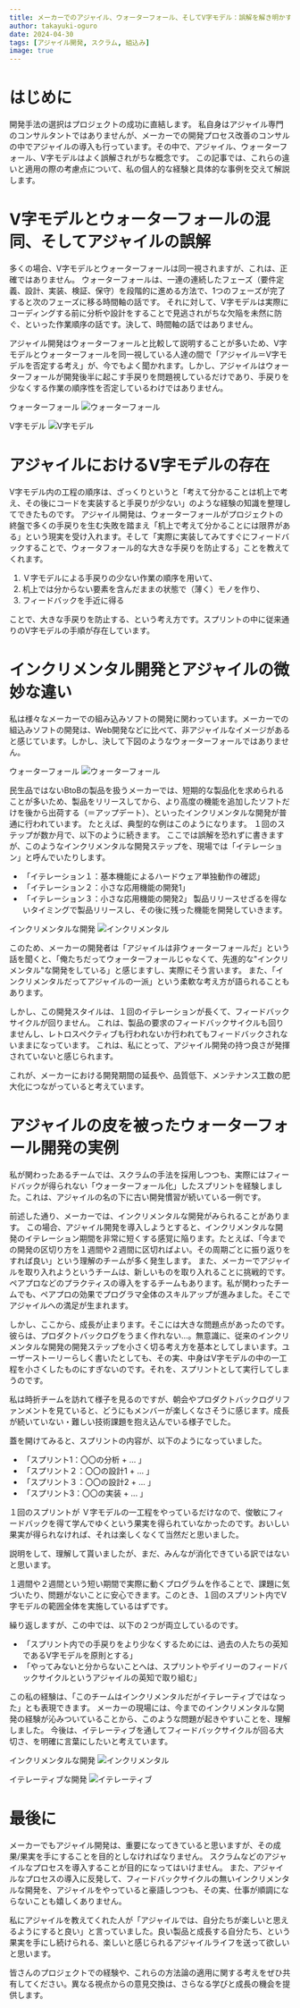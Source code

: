 ```yaml
---
title: メーカーでのアジャイル、ウォーターフォール、そしてV字モデル：誤解を解き明かす
author: takayuki-oguro
date: 2024-04-30
tags: [アジャイル開発, スクラム, 組込み]
image: true
---
```


# はじめに

開発手法の選択はプロジェクトの成功に直結します。
私自身はアジャイル専門のコンサルタントではありませんが、メーカーでの開発プロセス改善のコンサルの中でアジャイルの導入も行っています。その中で、アジャイル、ウォーターフォール、V字モデルはよく誤解されがちな概念です。
この記事では、これらの違いと適用の際の考慮点について、私の個人的な経験と具体的な事例を交えて解説します。

# V字モデルとウォーターフォールの混同、そしてアジャイルの誤解

多くの場合、V字モデルとウォーターフォールは同一視されますが、これは、正確ではありません。
ウォーターフォールは、一連の連続したフェーズ（要件定義、設計、実装、検証、保守）を段階的に進める方法で、1つのフェーズが完了すると次のフェーズに移る時間軸の話です。
それに対して、V字モデルは実際にコーディングする前に分析や設計をすることで見逃されがちな欠陥を未然に防ぐ、といった作業順序の話です。決して、時間軸の話ではありません。

アジャイル開発はウォーターフォールと比較して説明することが多いため、V字モデルとウォーターフォールを同一視している人達の間で「アジャイル＝V字モデルを否定する考え」が、今でもよく聞かれます。しかし、アジャイルはウォーターフォールが開発後半に起こす手戻りを問題視しているだけであり、手戻りを少なくする作業の順序性を否定しているわけではありません。

ウォーターフォール
![ウォーターフォール](/img/blogs/2024/0430_no-feedback-agile/no-feedback-agile_01.png)  

V字モデル
![V字モデル](/img/blogs/2024/0430_no-feedback-agile/no-feedback-agile_02.png)  


# アジャイルにおけるV字モデルの存在

V字モデル内の工程の順序は、ざっくりというと「考えて分かることは机上で考え、その後にコードを実装すると手戻りが少ない」のような経験の知識を整理してできたものです。
アジャイル開発は、ウォーターフォールがプロジェクトの終盤で多くの手戻りを生む失敗を踏まえ「机上で考えて分かることには限界がある」という現実を受け入れます。そして「実際に実装してみてすぐにフィードバックすることで、ウォータフォール的な大きな手戻りを防止する」ことを教えてくれます。

1. Ｖ字モデルによる手戻りの少ない作業の順序を用いて、
2. 机上では分からない要素を含んだままの状態で（薄く）モノを作り、
3. フィードバックを手近に得る

ことで、大きな手戻りを防止する、という考え方です。スプリントの中に従来通りのV字モデルの手順が存在しています。

# インクリメンタル開発とアジャイルの微妙な違い

私は様々なメーカーでの組み込みソフトの開発に関わっています。メーカーでの組込みソフトの開発は、Web開発などに比べて、非アジャイルなイメージがあると感じています。しかし、決して下図のようなウォーターフォールではありません。

ウォーターフォール
![ウォーターフォール](/img/blogs/2024/0430_no-feedback-agile/no-feedback-agile_01.png)  

民生品ではないBtoBの製品を扱うメーカーでは、短期的な製品化を求められることが多いため、製品をリリースしてから、より高度の機能を追加したソフトだけを後から出荷する（＝アップデート）、といったインクリメンタルな開発が普通に行われています。
たとえば、典型的な例はこのようになります。
１回のステップが数か月で、以下のように続きます。
ここでは誤解を恐れずに書きますが、このようなインクリメンタルな開発ステップを、現場では「イテレーション」と呼んでいたりします。
- 「イテレーション１：基本機能によるハードウェア単独動作の確認」
- 「イテレーション２：小さな応用機能の開発1」
- 「イテレーション３：小さな応用機能の開発2」
製品リリースせざるを得ないタイミングで製品リリースし、その後に残った機能を開発していきます。

インクリメンタルな開発
![インクリメンタル](/img/blogs/2024/0430_no-feedback-agile/no-feedback-agile_03.png) 

このため、メーカーの開発者は「アジャイルは非ウォーターフォールだ」という話を聞くと、「俺たちだってウォーターフォールじゃなくて、先進的な"インクリメンタル"な開発をしている」と感じますし、実際にそう言います。
また、「インクリメンタルだってアジャイルの一派」という柔軟な考え方が語られることもあります。

しかし、この開発スタイルは、１回のイテレーションが長くて、フィードバックサイクルが回りません。
これは、製品の要求のフィードバックサイクルも回りませんし、レトロスペクティブも行われないか行われてもフィードバックされないままになっています。
これは、私にとって、アジャイル開発の持つ良さが発揮されていないと感じられます。

これが、メーカーにおける開発期間の延長や、品質低下、メンテナンス工数の肥大化につながっていると考えています。

# アジャイルの皮を被ったウォーターフォール開発の実例

私が関わったあるチームでは、スクラムの手法を採用しつつも、実際にはフィードバックが得られない「ウォーターフォール化」したスプリントを経験しました。これは、アジャイルの名の下に古い開発慣習が続いている一例です。

前述した通り、メーカーでは、インクリメンタルな開発がみられることがあります。
この場合、アジャイル開発を導入しようとすると、インクリメンタルな開発のイテレーション期間を非常に短くする感覚に陥ります。たとえば、「今までの開発の区切り方を１週間や２週間に区切ればよい。その周期ごとに振り返りをすれば良い」という理解のチームが多く発生します。
また、メーカーでアジャイルを取り入れようというチームは、新しいものを取り入れることに挑戦的です。ペアプロなどのプラクティスの導入をするチームもあります。私が関わったチームでも、ペアプロの効果でプログラマ全体のスキルアップが進みました。そこでアジャイルへの満足が生まれます。

しかし、ここから、成長が止まります。そこには大きな問題点があったのです。
彼らは、プロダクトバックログをうまく作れない...。無意識に、従来のインクリメンタルな開発の開発ステップを小さく切る考え方を基本としてしまいます。ユーザーストーリーらしく書いたとしても、その実、中身はV字モデルの中の一工程を小さくしたものにすぎないのです。それを、スプリントとして実行してしまうのです。

私は時折チームを訪れて様子を見るのですが、朝会やプロダクトバックログリファンメントを見ていると、どうにもメンバーが楽しくなさそうに感じます。成長が続いていない・難しい技術課題を抱え込んでいる様子でした。

蓋を開けてみると、スプリントの内容が、以下のようになっていました。
- 「スプリント1：〇〇の分析 + ... 」
- 「スプリント２：〇〇の設計1 + ... 」
- 「スプリント３：〇〇の設計2 + ... 」
- 「スプリント3：〇〇の実装 + ... 」

１回のスプリントが Ｖ字モデルの一工程をやっているだけなので、俊敏にフィードバックを得て学んでゆくという果実を得られていなかったのです。おいしい果実が得られなければ、それは楽しくなくて当然だと思いました。

説明をして、理解して貰いましたが、まだ、みんなが消化できている訳ではないと思います。

１週間や２週間という短い期間で実際に動くプログラムを作ることで、課題に気づいたり、問題がないことに安心できます。このとき、１回のスプリント内でV字モデルの範囲全体を実施しているはずです。

繰り返しますが、この中では、以下の２つが両立しているのです。
- 「スプリント内での手戻りをより少なくするためには、過去の人たちの英知であるV字モデルを原則とする」
- 「やってみないと分からないことへは、スプリントやデイリーのフィードバックサイクルというアジャイルの英知で取り組む」

この私の経験は、「このチームはインクリメンタルだがイテレーティブではなった」とも表現できます。
メーカーの現場には、今までのインクリメンタルな開発の経験が沁みついていることから、このような問題が起きやすいことを、理解しました。
今後は、イテレーティブを通してフィードバックサイクルが回る大切さ、を明確に言葉にしたいと考えています。

インクリメンタルな開発
![インクリメンタル](/img/blogs/2024/0430_no-feedback-agile/no-feedback-agile_03.png) 

イテレーティブな開発
![イテレーティブ](/img/blogs/2024/0430_no-feedback-agile/no-feedback-agile_04.png) 

# 最後に

メーカーでもアジャイル開発は、重要になってきていると思いますが、その成果/果実を手にすることを目的としなければなりません。
スクラムなどのアジャイルなプロセスを導入することが目的になってはいけません。
また、アジャイルなプロセスの導入に反発して、フィードバックサイクルの無いインクリメンタルな開発を、アジャイルをやっていると豪語しつつも、その実、仕事が順調にならないことも嬉しくありません。

私にアジャイルを教えてくれた人が「アジャイルでは、自分たちが楽しいと思えるようにすると良い」と言っていました。良い製品と成長する自分たち、という果実を手にし続けられる、楽しいと感じられるアジャイルライフを送って欲しいと思います。

皆さんのプロジェクトでの経験や、これらの方法論の適用に関する考えをぜひ共有してください。異なる視点からの意見交換は、さらなる学びと成長の機会を提供します。

